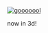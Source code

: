 [![gooooool](https://cloud.githubusercontent.com/assets/1087467/8711134/241aa5f6-2b04-11e5-9a73-1c26df515ab0.png)](https://www.youtube.com/watch?v=mBosyOJ3PIY)

now in 3d!
